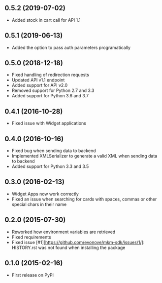 ## 0.5.2 (2019-07-02)

* Added stock in cart call for API 1.1

## 0.5.1 (2019-06-13)

* Added the option to pass auth parameters programatically

## 0.5.0 (2018-12-18)

* Fixed handling of redirection requests
* Updated API v1.1 endpoint
* Added support for API v2.0
* Removed support for Python 2.7 and 3.3
* Added support for Python 3.6 and 3.7

## 0.4.1 (2016-10-28)

* Fixed issue with Widget applications

## 0.4.0 (2016-10-16)

* Fixed bug when sending data to backend
* Implemented XMLSerializer to generate a valid XML when sending data to backend
* Added support for Python 3.3 and 3.5

## 0.3.0 (2016-02-13)

* Widget Apps now work correctly
* Fixed an issue when searching for cards with spaces, commas or other special chars in their name

## 0.2.0 (2015-07-30)

* Reworked how environment variables are retrieved
* Fixed requirements
* Fixed issue [#1][https://github.com/evonove/mkm-sdk/issues/1/]: HISTORY.rst was not found when installing the package

## 0.1.0 (2015-02-16)

* First release on PyPI